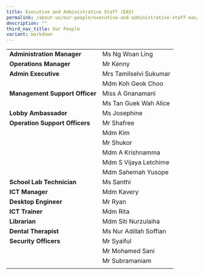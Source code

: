 ```yaml
---
title: Executive and Administrative Staff (EAS)
permalink: /about-us/our-people/executive-and-administrative-staff-eas/
description: ""
third_nav_title: Our People
variant: markdown
---
```

| | |
|---|---|
| **Administration Manager** | Ms Ng Woan Ling |  
| **Operations Manager** | Mr Kenny |  
| **Admin Executive** | Mrs Tamilselvi Sukumar |  
|  | Mdm Koh Geok Choo |    
| **Management Support Officer** | Miss A Gnanamani |  
|  | Ms Tan Guek Wah Alice |  
| **Lobby Ambassador** | Ms Josephine |  
| **Operation Support Officers** | Mr Shafree |  
|  | Mdm Kim |  
|  | Mr Shukor |  
|  | Mdm A Krishnamma |  
|  | Mdm S Vijaya Letchime |  
|  | Mdm Sahemah Yusope |  
| **School Lab Technician** | Ms Santhi |  
| **ICT Manager** | Mdm Kavery |
| **Desktop Engineer** | Mr Ryan |    
| **ICT Trainer** | Mdm Rita |  
| **Librarian** | Mdm Siti Nurzulaiha |  
| **Dental Therapist** | Ms Nur Adillah Soffian   |  
| **Security Officers** | Mr Syaiful |  
|  | Mr Mohamed Sani |  
|  | Mr Subramaniam |
|  |  |